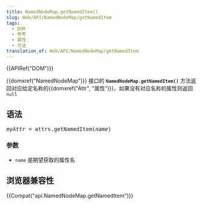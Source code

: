 ```yaml
---
title: NamedNodeMap.getNamedItem()
slug: Web/API/NamedNodeMap/getNamedItem
tags:
  - DOM
  - 参考
  - 属性
  - 方法
translation_of: Web/API/NamedNodeMap/getNamedItem
---
```

<div>{{APIRef("DOM")}}</div>

<p>{{domxref("NamedNodeMap")}} 接口的 <code><strong>NamedNodeMap.getNamedItem()</strong></code> 方法返回对应给定名称的{{domxref("Attr", "属性")}}，如果没有对应名称的属性则返回 <code>null</code></p>

<h2 id="语法">语法</h2>

<pre class="syntaxbox"><em>myAttr</em> = attrs.getNamedItem(<em>name</em>)</pre>

<h3 id="参数">参数</h3>

<ul>
 <li><code>name</code> 是期望获取的属性名</li>
</ul>

<h2 id="浏览器兼容性">浏览器兼容性</h2>



<p>{{Compat("api.NamedNodeMap.getNamedItem")}}</p>
